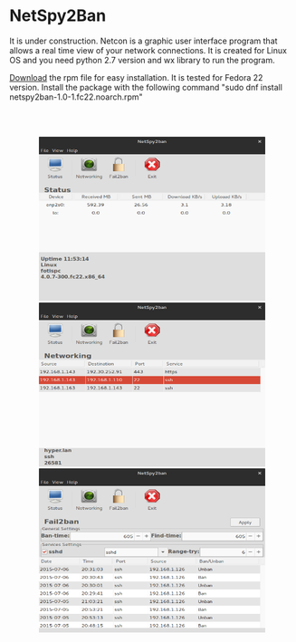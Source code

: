 <h1>NetSpy2Ban</h1>
It is under construction. 
Netcon is a graphic user interface program that allows a real time view of your network connections. It is created for Linux OS and you need python 2.7 version and wx library to run the program.

<a href="https://github.com/ftsiadimos/netspy2ban/blob/master/rpms/netspy2ban-1.0-1.fc22.noarch.rpm?raw=true" target="_blank">Download</a> the rpm file for easy installation. It is tested for Fedora 22 version. Install the package with the following command "sudo dnf install netspy2ban-1.0-1.fc22.noarch.rpm"

<br><br><p align="center">
<img src="https://github.com/ftsiadimos/netspy2ban/blob/master/icons/ima1.png" width="400" height="290" alt="Logo"/>
<img src="https://github.com/ftsiadimos/netspy2ban/blob/master/icons/ima2.png" width="400" height="290" alt="Logo"/>
<img src="https://github.com/ftsiadimos/netspy2ban/blob/master/icons/ima3.png" width="400" height="290" alt="Logo"/></p>

